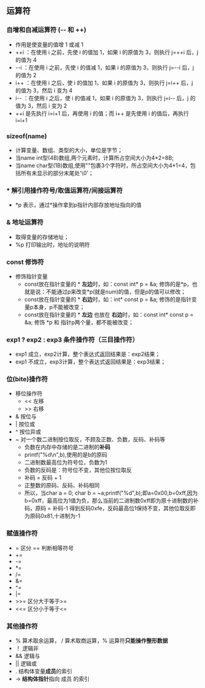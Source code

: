 ## 运算符

### 自增和自减运算符 (-- 和 ++)
- 作用是使变量的值增 1 或减 1
- ++i ：在使用 i 之前，先使 i 的值加 1，如果 i 的原值为 3，则执行 j=++i 后，j 的值为 4
- --i ：在使用 i 之前，先使 i 的值减 1，如果 i 的原值为 3，则执行 j=--i 后，j 的值为 2
- i++ ：在使用 i 之后，使 i 的值加 1，如果 i 的原值为 3，则执行 j=i++ 后，j 的值为 3，然后 i 变为 4
- i-- ：在使用 i 之后，使 i 的值减 1，如果 i 的原值为 3，则执行 j=i-- 后，j 的值为 3，然后 i 变为 2
- ++i 是先执行 i=i+1 后，再使用 i 的值；而 i++ 是先使用 i 的值后，再执行 i=i+1

### sizeof(name)
- 计算变量、数组、类型的大小，单位是字节；
- 当name int型(4B)数组,两个元素时，计算所占空间大小为4*2=8B;
- 当name char型(1B)数组,使用""包裹3个字符时，所占空间大小为4*1=4，包括所有未显示的部分末尾处'\0'；

### * 解引用操作符号/取值运算符/间接运算符
- *p 表示，通过\*操作拿到p指针内部存放地址指向的值

### & 地址运算符
- 取得变量的存储地址；
- %p 打印输出时，地址的说明符

### const 修饰符
- 修饰指针变量
  - const放在指针变量的 \* **左边**时，如：const int\* p = &a; 修饰的是\*p，也就是说：不能通过p来改变\*p(就是num)的值，但是p的值可以修改；
  - const放在指针变量的 \* **右边**时，如：int\* const p = &a; 修饰的是指针变量p本身，p不能被改变；
  - const放在指针变量的 \* **左边** 也放在 **右边**时，如：const int\* const p = &a; 修饰 *p 和 指针p两个量，都不能被改变；


### exp1 ? exp2 : exp3 条件操作符（三目操作符）
- exp1 成立，exp2计算，整个表达式返回结果是：exp2结果；
- exp1 不成立，exp3计算，整个表达式返回结果是：exp3结果；

### 位(bite)操作符
- 移位操作符
  - << 左移
  - \>\> 右移
- & 按位与
- | 按位或
- ^ 按位异或
- ~ 对一个数二进制按位取反，不顾及正数、负数，反码、补码等
  - 负数在内存中存储的是二进制的**补码**
  - printf("%d\n",b),使用的是b的原码
  - 二进制数最高位为符号位，负数为1
  - 负数的反码是：符号位不变，其他位按位取反
  - 补码 = 反码 + 1
  - 正整数的原码、反码、补码相同
  - 所以，当char a = 0; char b = ~a;printf("%d",b);即a=0x00,b=0xff,因为b=0xff，最高位为1值为负，那么当前的二进制数0xff即为原十进制数的补码，原码 = 补码-1 得到反码0xfe，反码最高位1保持不变，其他位取反即为原码0x81,十进制为-1


### 赋值操作符
- =      区分 == 判断相等符号
- +=
- -=
- *=
- /=
- &=
- ^=
- |=
- \>>=   区分大于等于>=
- <<=    区分小于等于<=

### 其他操作符
- % 算术取余运算， / 算术取商运算，% 运算符**只能操作整形数据**
- ！ 逻辑非
- && 逻辑与
- || 逻辑或
- .  结构体变量**成员**的索引
- -> **结构体指针**指向 成员 的索引
